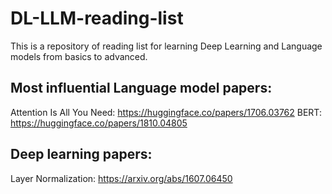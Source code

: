 # DL-LLM-reading-list
This is a repository of reading list for learning Deep Learning and Language models from basics to advanced. 

## Most influential Language model papers:
Attention Is All You Need: https://huggingface.co/papers/1706.03762
BERT: https://huggingface.co/papers/1810.04805

## Deep learning papers:
Layer Normalization: https://arxiv.org/abs/1607.06450
